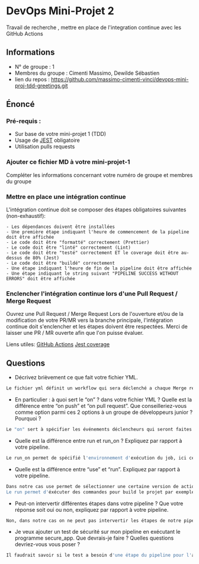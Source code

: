 # DevOps Mini-Projet 2

Travail de recherche , mettre en place de l'integration continue avec les GitHub Actions

## Informations

- N° de groupe : 1
- Membres du groupe : Cimenti Massimo, Dewilde Sébastien
- lien du repos : https://github.com/massimo-cimenti-vinci/devops-mini-proj-tdd-greetings.git

## Énoncé

### Pré-requis :

- Sur base de votre mini-projet 1 (TDD)
- Usage de [JEST](https://jestjs.io/docs/getting-started) obligatoire
- Utilisation pulls requests

### Ajouter ce fichier MD à votre mini-projet-1

Compléter les informations concernant votre numéro de groupe et membres du groupe

### Mettre en place une intégration continue

L'intégration continue doit se composer des étapes obligatoires suivantes (non-exhaustif):

    - Les dépendances doivent être installées
    - Une première étape indiquant l'heure de commencement de la pipeline doit être affichée
    - Le code doit être "formatté" correctement (Prettier)
    - Le code doit être "linté" correctement (Lint)
    - Le code doit être "testé" correctement ET le coverage doit être au-dessus de 80% (Jest)
    - Le code doit être "buildé" correctement
    - Une étape indiquant l'heure de fin de la pipeline doit être affichée
    - Une étape indiquant le string suivant "PIPELINE SUCCESS WITHOUT ERRORS" doit être affichée

### Enclencher l'intégration continue lors d'une Pull Request / Merge Request

Ouvrez une Pull Request / Merge Request
Lors de l'ouverture et/ou de la modification de votre PR/MR vers la branche principale, l'intégration continue doit s'enclencher et les étapes doivent être respectées.
Merci de laisser une PR / MR ouverte afin que l'on puisse évaluer.

Liens utiles:
[GitHub Actions](https://docs.github.com/fr/actions)
[Jest coverage](https://www.valentinog.com/blog/jest-coverage/)

## Questions

- Décrivez brièvement ce que fait votre fichier YML.

```bash
Le fichier yml définit un workflow qui sera déclenché a chaque Merge request / Pull request vers la branche main, une série de test seront alors lancé sur un système d'exploitation Unbuntu avec Node.js 16 et 18 dans notre cas il installe les dépendances, test le code, le coverage, prettier, lint et le build.
```

- En particulier : à quoi sert le “on” ? dans votre fichier YML ? Quelle est la différence entre “on push” et “on pull request”. Que conseilleriez-vous comme option parmi ces 2 options à un groupe de développeurs junior ? Pourquoi ?

```bash
Le "on" sert à spécifier les événements déclencheurs qui seront faites sur notre workflow. L'événement déclencheur "on push" va lancer le pipeline lorsqu'on push notre code alors que "on pull request" lance le pipeline lorsqu'on ouvre, met à jour ou on ferme une pull request et que quelqu'un valide les changements de code avant de fusionner les branches. L'événement "on pull request" est le mieux pour des développeurs juniors car il oblige de faire vérifier le code par un des membres de l'équipe avant de fusionner et de prendre des risques en cassant le code.
```

- Quelle est la différence entre run et run_on ? Expliquez par rapport à votre pipeline.

```bash
Le run_on permet de spécifié l'environnement d'exécution du job, ici cela ce fera sur la dernière version d'Unbuntu. Tandis que run permet d'éxécuter une commande par exemple: npm run prettier.
```

- Quelle est la différence entre “use” et “run”. Expliquez par rapport à votre pipeline.

```bash
Dans notre cas use permet de sélectionner une certaine version de actions/checkout, le uses: actions/checkout@v3 permet de choisir la v3. Le use est principalement utilisé pour spécifier des actions externes que l'on souhaite utiliser dans le workflow.
Le run permet d'éxécuter des commandes pour build le projet par exemple.
```

- Peut-on intervertir différentes étapes dans votre pipeline ? Que votre réponse soit oui ou non, expliquez par rapport à votre pipeline.

```bash
Non, dans notre cas on ne peut pas intervertir les étapes de notre pipeline car si par exemple on veut vérifier notre code avec le prettier et le lint, on doit d'abord installer les dépendances de ceux-ci pour que ça marche sinon le pipeline mettra une erreur et s'arrêtera de s'exécuter.
```

- Je veux ajouter un test de sécurité sur mon pipeline en exécutant le programme secure_app. Que devrais-je faire ? Quelles questions devriez-vous vous poser ?

```bash
Il faudrait savoir si le test a besoin d'une étape du pipeline pour l'ajouter au bon endroit, savoir comment le pipeline agira si il y a des erreurs, savoir quels types de sécurité dois-je effectuer.
```
